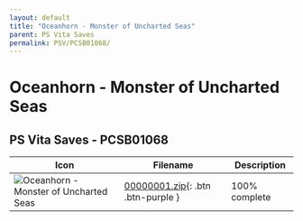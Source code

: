 ```yaml
---
layout: default
title: "Oceanhorn - Monster of Uncharted Seas"
parent: PS Vita Saves
permalink: PSV/PCSB01068/
---
```

# Oceanhorn - Monster of Uncharted Seas

## PS Vita Saves - PCSB01068

| Icon | Filename | Description |
|------|----------|-------------|
| ![Oceanhorn - Monster of Uncharted Seas](https://github.com/bucanero/apollo-vita/raw/main/sce_sys/icon0.png) | [00000001.zip](00000001.zip){: .btn .btn-purple } | 100% complete  |
